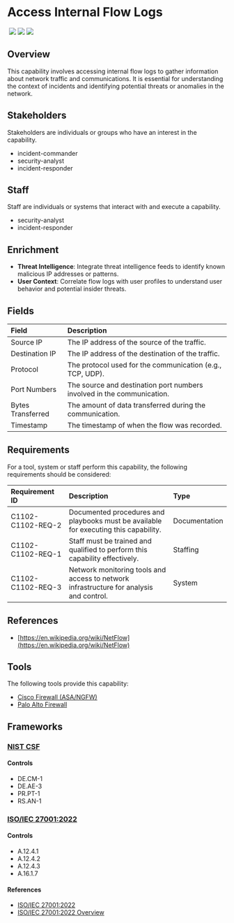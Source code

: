 # Access Internal Flow Logs
&nbsp;![](https://img.shields.io/badge/ID-C1102-blue)&nbsp;![](https://img.shields.io/badge/Phase-Preparation_%28P0001%29-blue)&nbsp;![](https://img.shields.io/badge/Category-Network-blue)
## Overview
This capability involves accessing internal flow logs to gather information about network traffic and communications. It is essential for understanding the context of incidents and identifying potential threats or anomalies in the network.

## Stakeholders
Stakeholders are individuals or groups who have an interest in the capability.

- incident-commander
- security-analyst
- incident-responder

## Staff
Staff are individuals or systems that interact with and execute a capability.

- security-analyst
- incident-responder

## Enrichment
- **Threat Intelligence**: Integrate threat intelligence feeds to identify known malicious IP addresses or patterns.
- **User Context**: Correlate flow logs with user profiles to understand user behavior and potential insider threats.

## Fields
| Field | Description |
| :--- | :--- |
| Source IP | The IP address of the source of the traffic. |
| Destination IP | The IP address of the destination of the traffic. |
| Protocol | The protocol used for the communication (e.g., TCP, UDP). |
| Port Numbers | The source and destination port numbers involved in the communication. |
| Bytes Transferred | The amount of data transferred during the communication. |
| Timestamp | The timestamp of when the flow was recorded. |

## Requirements
For a tool, system or staff perform this capability, the following requirements should be considered:

| Requirement ID | Description | Type |
| :--- | :--- | :--- |
| C1102-C1102-REQ-2 | Documented procedures and playbooks must be available for executing this capability. | Documentation|
| C1102-C1102-REQ-1 | Staff must be trained and qualified to perform this capability effectively. | Staffing|
| C1102-C1102-REQ-3 | Network monitoring tools and access to network infrastructure for analysis and control. | System|

## References

- [https://en.wikipedia.org/wiki/NetFlow](https://en.wikipedia.org/wiki/NetFlow)
## Tools
The following tools provide this capability:

- [Cisco Firewall (ASA/NGFW)](../tool/cisco-fw/C1102.md)
- [Palo Alto Firewall](../tool/palo-alto-fw/C1102.md)

## Frameworks
### [NIST CSF](../frameworks/F0003.md)

#### Controls

- DE.CM-1 
- DE.AE-3 
- PR.PT-1 
- RS.AN-1 

### [ISO/IEC 27001:2022](../frameworks/F0002.md)

#### Controls

- A.12.4.1 
- A.12.4.2 
- A.12.4.3 
- A.16.1.7 

#### References

- [ISO/IEC 27001:2022](https://www.iso.org/standard/82875.html)
- [ISO/IEC 27001:2022 Overview](https://www.iso.org/isoiec-27001-information-security.html)
